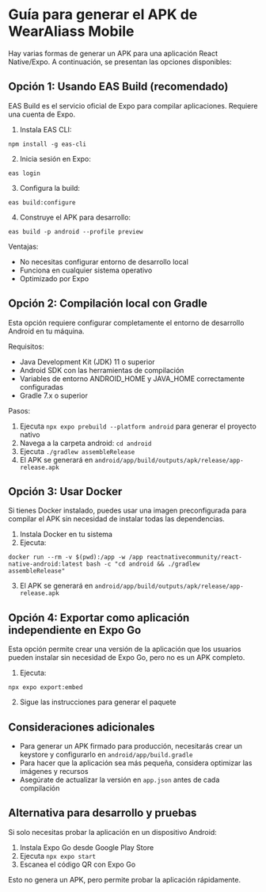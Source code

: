 # Guía para generar el APK de WearAliass Mobile

Hay varias formas de generar un APK para una aplicación React Native/Expo. A continuación, se presentan las opciones disponibles:

## Opción 1: Usando EAS Build (recomendado)

EAS Build es el servicio oficial de Expo para compilar aplicaciones. Requiere una cuenta de Expo.

1. Instala EAS CLI:
```
npm install -g eas-cli
```

2. Inicia sesión en Expo:
```
eas login
```

3. Configura la build:
```
eas build:configure
```

4. Construye el APK para desarrollo:
```
eas build -p android --profile preview
```

Ventajas:
- No necesitas configurar entorno de desarrollo local
- Funciona en cualquier sistema operativo
- Optimizado por Expo

## Opción 2: Compilación local con Gradle

Esta opción requiere configurar completamente el entorno de desarrollo Android en tu máquina.

Requisitos:
- Java Development Kit (JDK) 11 o superior
- Android SDK con las herramientas de compilación
- Variables de entorno ANDROID_HOME y JAVA_HOME correctamente configuradas
- Gradle 7.x o superior

Pasos:
1. Ejecuta `npx expo prebuild --platform android` para generar el proyecto nativo
2. Navega a la carpeta android: `cd android`
3. Ejecuta `./gradlew assembleRelease`
4. El APK se generará en `android/app/build/outputs/apk/release/app-release.apk`

## Opción 3: Usar Docker

Si tienes Docker instalado, puedes usar una imagen preconfigurada para compilar el APK sin necesidad de instalar todas las dependencias.

1. Instala Docker en tu sistema
2. Ejecuta:
```
docker run --rm -v $(pwd):/app -w /app reactnativecommunity/react-native-android:latest bash -c "cd android && ./gradlew assembleRelease"
```
3. El APK se generará en `android/app/build/outputs/apk/release/app-release.apk`

## Opción 4: Exportar como aplicación independiente en Expo Go

Esta opción permite crear una versión de la aplicación que los usuarios pueden instalar sin necesidad de Expo Go, pero no es un APK completo.

1. Ejecuta:
```
npx expo export:embed
```

2. Sigue las instrucciones para generar el paquete

## Consideraciones adicionales

- Para generar un APK firmado para producción, necesitarás crear un keystore y configurarlo en `android/app/build.gradle`
- Para hacer que la aplicación sea más pequeña, considera optimizar las imágenes y recursos
- Asegúrate de actualizar la versión en `app.json` antes de cada compilación

## Alternativa para desarrollo y pruebas

Si solo necesitas probar la aplicación en un dispositivo Android:

1. Instala Expo Go desde Google Play Store
2. Ejecuta `npx expo start`
3. Escanea el código QR con Expo Go

Esto no genera un APK, pero permite probar la aplicación rápidamente. 